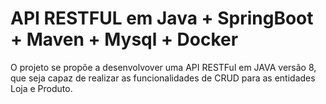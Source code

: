 # API RESTFUL em Java + SpringBoot + Maven + Mysql + Docker

O projeto se propõe a desenvolvover uma API RESTFul em JAVA versão 8, que seja capaz de realizar as funcionalidades de CRUD para as entidades Loja e Produto.
